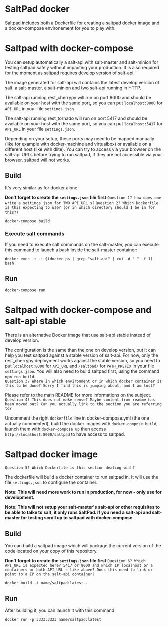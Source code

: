 # SaltPad docker

Saltpad includes both a Dockerfile for creating a saltpad docker image and a docker-compose environement for you to play with.


# Saltpad with docker-compose


You can setup automatically a salt-api with salt-master and salt-minion for testing saltpad safely without impacting your production. It is also required for the moment as saltpad requires develop version of salt-api.

The image generated for salt-api will contains the latest develop version of salt, a salt-master, a salt-minion and two salt-api running in HTTP.

The salt-api running rest_cherrypy will run on port 8000 and should be available on your host with the same port, so you can put ```localhost:8000``` for ```API_URL``` in your file ```settings.json```.

The salt-api running rest_tornado will run on port 5417 and should be available on your host with the same port, so you can put ```localhost:5417``` for ```API_URL``` in your file ```settings.json```.

Depending on your setup, these ports may need to be mapped manually (like for example with docker-machine and virtualbox) or available on a different host (like with dlite). You can try to access via your browser on the salt-api URLs before trying to run saltpad, if they are not accessible via your browser, saltpad will not works.

## Build

It's very similar as for docker alone.

**Don't forget to create the ```settings.json``` file first** 
```Question 1? how does one write a settings.json for TWO API_URL s?``` 
```Question 2? Which Dockerfile is this expecting to use? (or in which directory should I be in for this?)```

```
docker-compose build
```

### Execute salt commands

If you need to execute salt commands on the salt-master, you can execute this command to launch a bash inside the salt-master container:

```
docker exec -t -i $(docker ps | grep "salt-api" | cut -d " " -f 1) bash
```

## Run

```
docker-compose run
```

# Saltpad with docker-compose and salt-api stable

There is an alternative Docker image that use salt-api stable instead of develop version.

The configuration is the same than the one on develop version, but it can help you test saltpad against a stable version of salt-api. For now, only the rest_cherrypy deployment works against the stable version, so you need to put ```localhost:8000``` for ```API_URL``` and ```/saltpad/``` for ```PATH_PREFIX``` in your file ```settings.json```. You will also need to build saltpad first, using the command ```npm run build```.  
```Question 3? Where in which environment or in which docker container is this to be done? Sorry I find this is jumping about, and I am lost?```

Please refer to the main README for more informations on the subject. 
```Question 4? This does not make sense? Maybe content from readme has been moved out? Can you actually link to the section you are referring to?```

Uncomment the right ```dockerfile``` line in docker-compose.yml (the one actually commented), build the docker images with ```docker-compose build```, launch them with ```docker-compose up``` then access ```http://localhost:8000/saltpad``` to have access to saltpad.

# Saltpad docker image 
```Question 5? Which Dockerfile is this section dealing with?```

The dockerfile will build a docker container to run saltpad in. It will use the file ```settings.json``` to configure
the container.

**Note: This will need more work to run in production, for now - only use for development.**

**Note: This will not setup your salt-master's salt-api or other requisites to be able to talke to salt, it only runs SaltPad. If you need a salt-api and salt-master for testing scroll up to saltpad with docker-compose**

## Build

You can build a saltpad image which will package the current version of the code located on your copy of this repository.

**Don't forget to create the ```settings.json``` file first** 
```Question 6? Which API_URL is expected here? 5417 or 8000 and which IP localhost or a containers or both API_URL s like above? Does this need to link or point to a IP on the salt-api container?```

```
docker build -t name/saltpad:latest .
```

## Run

After building it, you can launch it with this command:

```
docker run -p 3333:3333 name/saltpad:latest
```
